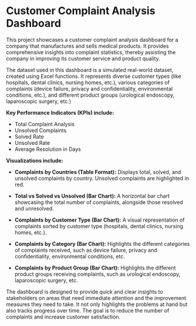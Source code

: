 # Customer Complaint Analysis Dashboard

This project showcases a customer complaint analysis dashboard for a company that manufactures and sells medical products. It provides comprehensive insights into complaint statistics, thereby assisting the company in improving its customer service and product quality.

The dataset used in this dashboard is a simulated real-world dataset, created using Excel functions. It represents diverse customer types (like hospitals, dental clinics, nursing homes, etc.), various categories of complaints (device failure, privacy and confidentiality, environmental conditions, etc.), and different product groups (urological endoscopy, laparoscopic surgery, etc.)

**Key Performance Indicators (KPIs) include:**

- Total Complaint Analysis
- Unsolved Complaints
- Solved Rate
- Unsolved Rate
- Average Resolution in Days

**Visualizations include:**

- **Complaints by Countries (Table Format):** Displays total, solved, and unsolved complaints by country. Unsolved complaints are highlighted in red.

- **Total vs Solved vs Unsolved (Bar Chart):** A horizontal bar chart showcasing the total number of complaints, alongside those resolved and unresolved.

- **Complaints by Customer Type (Bar Chart):** A visual representation of complaints sorted by customer type (hospitals, dental clinics, nursing homes, etc.).

- **Complaints by Category (Bar Chart):** Highlights the different categories of complaints received, such as device failure, privacy and confidentiality, environmental conditions, etc.

- **Complaints by Product Group (Bar Chart):** Highlights the different product groups receiving complaints, such as urological endoscopy, laparoscopic surgery, etc.

The dashboard is designed to provide quick and clear insights to stakeholders on areas that need immediate attention and the improvement measures they need to take. It not only highlights the problems at hand but also tracks progress over time. The goal is to reduce the number of complaints and increase customer satisfaction.
